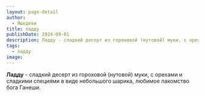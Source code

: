 ```yaml
---
layout: page-detail
author:
  - Яшодеви
title: ладду
publishDate: 2024-09-01
description: Ладду - сладкий десерт из гороховой (нутовой) муки, с орехами и сладкими специями в виде небольшого шарика, любимое лакомство бога Ганеши.
tags:
  - ладду
image:
---
```

**Ладду** - сладкий десерт из гороховой (нутовой) муки, с орехами и сладкими специями в виде небольшого шарика, любимое лакомство бога Ганеши.

